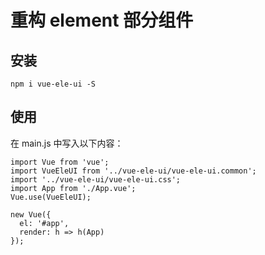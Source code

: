 # 重构 element 部分组件

## 安装

```
npm i vue-ele-ui -S
```

## 使用

在 main.js 中写入以下内容：

```
import Vue from 'vue';
import VueEleUI from '../vue-ele-ui/vue-ele-ui.common';
import '../vue-ele-ui/vue-ele-ui.css';
import App from './App.vue';
Vue.use(VueEleUI);

new Vue({
  el: '#app',
  render: h => h(App)
});
```
